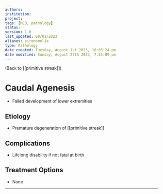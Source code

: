 ```yaml
---
authors: 
institution: 
project: 
tags: [MED, pathology]
status: 
version: 1.0
last_updated: 08/01/2023
aliases: sirenomelia
type: Pathology
date created: Tuesday, August 1st 2023, 10:05:24 pm
date modified: Sunday, August 27th 2023, 7:55:09 pm
---
```


(Back to [[primitive streak]])

# Caudal Agenesis

- Failed development of lower extremities

## Etiology
- Premature degeneration of [[primitive streak]]

## Complications
- Lifelong disability if not fatal at birth

## Treatment Options
- None

---
